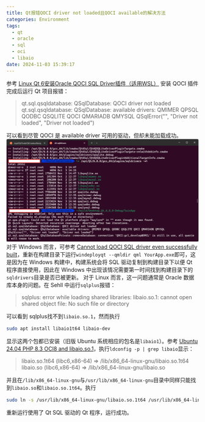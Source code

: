 ```yaml
---
title: Qt报错QOCI driver not loaded且QOCI available的解决方法
categories: Environment
tags:
  - qt
  - oracle
  - sql
  - oci
  - libaio
date: 2024-11-03 15:39:17
---
```


参考 [Linux Qt 6安装Oracle QOCI SQL Driver插件（适用WSL）](https://blog.csdn.net/yihuajack/article/details/143463914?spm=1001.2014.3001.5501) 安装 QOCI 插件完成后运行 Qt 项目报错：
>qt.sql.qsqldatabase: QSqlDatabase: QOCI driver not loaded
>qt.sql.qsqldatabase: QSqlDatabase: available drivers: QMIMER QPSQL QODBC QSQLITE QOCI QMARIADB QMYSQL
>QSqlError("", "Driver not loaded", "Driver not loaded")

可以看到尽管 QOCI 是 available driver 可用的驱动，但却未能加载成功。
![qsqlerror](2024-11/2024-11-03_153547.png)
对于 Windows 而言，可参考 [Cannot load QOCI SQL driver even successfully built](https://forum.qt.io/topic/158713/cannot-load-qoci-sql-driver-even-successfully-built)，重新在构建目录下运行`windeployqt --qmldir qml YourApp.exe`即可，这是因为在 Windows 构建中，构建系统会将 SQL 驱动复制到构建目录下以便 Qt 程序直接使用，因此在 Windows 中出现该情况需要第一时间找到构建目录下的`sqldrivers`目录是否已被更新。
对于 Linux 而言，这一问题通常是 Oracle 数据库本身的问题。在 Sehll 中运行`sqlplus`报错：

>sqlplus: error while loading shared libraries: libaio.so.1: cannot open shared object file: No such file or directory

可以看到 sqlplus找不到`libaio.so.1`，然而执行
```bash
sudo apt install libaio1t64 libaio-dev 
```
显示这两个包都已安装（旧版 Ubuntu 系统相应的包名是`libaio1`）。参考 [Ubuntu 24.04 PHP 8.3 OCI8 and libaio.so.1](https://askubuntu.com/questions/1511776/ubuntu-24-04-php-8-3-oci8-and-libaio-so-1)，执行`ldconfig -p | grep libaio`显示：
>libaio.so.1t64 (libc6,x86-64) => /lib/x86_64-linux-gnu/libaio.so.1t64
>libaio.so (libc6,x86-64) => /lib/x86_64-linux-gnu/libaio.so

并且在`/lib/x86_64-linux-gnu`与`/usr/lib/x86_64-linux-gnu`目录中同样只能找到`libaio.so`和`libaio.so.1t64`。执行
```bash
sudo ln -s /usr/lib/x86_64-linux-gnu/libaio.so.1t64 /usr/lib/x86_64-linux-gnu/libaio.so.1
```
重新运行使用了 Qt SQL 驱动的 Qt 程序，运行成功。